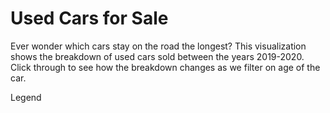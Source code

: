 <html>
  <script src='https://d3js.org/d3.v5.min.js'></script>
  <head>
    <link rel="stylesheet" href="styles.css">
  </head>
  <body onload='init()'>
    <h1>Used Cars for Sale</h1>
    <p>
      Ever wonder which cars stay on the road the longest? This visualization shows the breakdown of used cars sold between the years 2019-2020. Click through to see how the breakdown changes as we filter on age of the car.
    </p>
    <div id="legend">
      <p>Legend</p>
    </div>
    <svg width=500 height=500>
    </svg>
    <script>
      async function init() {
        const data = await d3.csv('https://raw.githubusercontent.com/kellycosgrove/CS416_Narrative_Visualization/main/used_car_sales_agg.csv');
    var filteredData = data.filter(function(d){ return d.agesold > 4 })

    var result = [];
    filteredData.reduce(function(res, value) {
      if (!res[value.Make]) {
        res[value.Make] = { Make: value.Make, ID: 0*1 };
        result.push(res[value.Make])
      }
      res[value.Make].ID += value.ID*1;
      return res;
    }, {});

    console.log(filteredData)
    console.log(result)

    var margin = 250;
    var radius = 250;
    var amtOfBrands = 10;
    var colors = d3.schemeCategory10.slice(0,amtOfBrands);
      
    var div = d3.select("body").append("div")	
      .attr("class", "tooltip")				
      .style("opacity", 0);

    var pie = d3.pie().value(function(d) {return d.ID});

    var path = d3.arc().innerRadius(0).outerRadius(radius);
    var ordScale = d3.scaleOrdinal()
                   .domain(result)
    .range(colors);

    var label = d3.arc()
                .outerRadius(radius)
                .innerRadius(0);

    d3.select("svg").append("g").attr("transform", "translate("+margin+","+margin+")");

    d3.select("g").selectAll("arc").data(pie(result)).enter().append("path")
               .attr("d", path)
               .attr("fill", function(d) { return ordScale(d.data.Make); })
               .on("mouseover", function(d) {		
                  div.transition()		
                      .duration(200)		
                      .style("opacity", .9);		
                  div	.html(d.data.Make + "<br/>"  + d.data.ID)	
                      .style("left", (d3.event.pageX) + "px")		
                      .style("top", (d3.event.pageY - 28) + "px");	
                  })
                .on("mouseout", function(d) {		
                  div.transition()		
                      .duration(500)		
                      .style("opacity", 0);	
                  });
      
    var legendItemSize = 8;
    var legendSpacing = 4;
    var xOffset = 25;
    var yOffset = 25;
          var legend = d3
     .select('#legend')
     .append('svg')
              .selectAll('.legendItem')
              .data(result);

     legend
     .enter()
     .append('rect')
     .attr('class', 'legendItem')
     .attr('width', legendItemSize)
     .attr('height', legendItemSize)
     .style('fill', function(d) { return ordScale(d.Make); })
     .attr('transform',
                  (d, i) => {
                      var x = xOffset;
                      var y = yOffset + (legendItemSize + legendSpacing) * i;
                      return `translate(${x}, ${y})`;
                  });  

   legend
     .enter()
     .append('text')
     .attr('x', xOffset + legendItemSize + 5)
     .attr('y', (d, i) => yOffset + (legendItemSize + legendSpacing) * i + 12)
     .text(d => d.Make);  
      
      }
    </script>
  </body>
</html>
  
